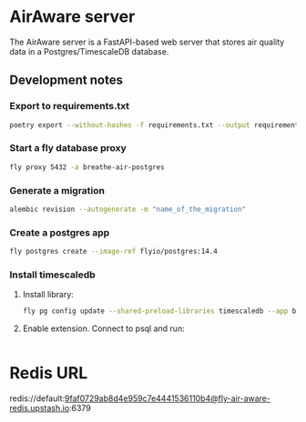 # AirAware server

The AirAware server is a FastAPI-based web server that stores air quality data in a Postgres/TimescaleDB database.

## Development notes

### Export to requirements.txt

```sh
poetry export --without-hashes -f requirements.txt --output requirements.txt
```

### Start a fly database proxy

```sh
fly proxy 5432 -a breathe-air-postgres
```

### Generate a migration

```sh
alembic revision --autogenerate -m "name_of_the_migration"
```

### Create a postgres app

```sh
fly postgres create --image-ref flyio/postgres:14.4
```

### Install timescaledb

1. Install library:

    ```sh
    fly pg config update --shared-preload-libraries timescaledb --app breathe-air-postgres
    ```

1. Enable extension. Connect to psql and run:

```sh
```


# Redis URL

redis://default:9faf0729ab8d4e959c7e4441536110b4@fly-air-aware-redis.upstash.io:6379